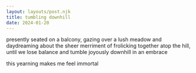 ```yaml
---
layout: layouts/post.njk
title: tumbling downhill
date: 2024-01-20
---
```

presently seated on a balcony, gazing over a lush meadow and daydreaming about the sheer merriment of frolicking together atop the hill, until we lose balance and tumble joyously downhill in an embrace

this yearning makes me feel immortal
